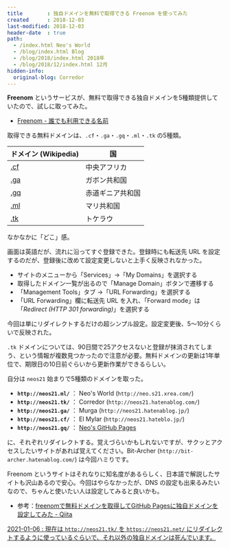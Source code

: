 ```yaml
---
title        : 独自ドメインを無料で取得できる Freenom を使ってみた
created      : 2018-12-03
last-modified: 2018-12-03
header-date  : true
path:
  - /index.html Neo's World
  - /blog/index.html Blog
  - /blog/2018/index.html 2018年
  - /blog/2018/12/index.html 12月
hidden-info:
  original-blog: Corredor
---
```


**Freenom** というサービスが、無料で取得できる独自ドメインを5種類提供していたので、試しに取ってみた。

- [Freenom - 誰でも利用できる名前](https://www.freenom.com/ja/index.html)

取得できる無料ドメインは、`.cf`・`.ga`・`.gq`・`.ml`・`.tk` の5種類。

| ドメイン (Wikipedia)                     | 国               |
|------------------------------------------|------------------|
| [.cf](https://ja.wikipedia.org/wiki/.cf) | 中央アフリカ     |
| [.ga](https://ja.wikipedia.org/wiki/.ga) | ガボン共和国     |
| [.gq](https://ja.wikipedia.org/wiki/.gq) | 赤道ギニア共和国 |
| [.ml](https://ja.wikipedia.org/wiki/.ml) | マリ共和国       |
| [.tk](https://ja.wikipedia.org/wiki/.gq) | トケラウ         |

なかなかに「どこ」感。

画面は英語だが、流れに沿ってすぐ登録できた。登録時にも転送先 URL を設定するのだが、登録後に改めて設定変更しないと上手く反映されなかった。

- サイトのメニューから「Services」→「My Domains」を選択する
- 取得したドメイン一覧が出るので「Manage Domain」ボタンで遷移する
- 「Management Tools」タブ →「URL Forwarding」を選択する
- 「URL Forwarding」欄に転送先 URL を入れ、「Forward mode」は「*Redirect (HTTP 301 forwarding)*」を選択する

今回は単にリダイレクトするだけの超シンプル設定。設定変更後、5〜10分くらいで反映された。

`.tk` ドメインについては、90日間で25アクセスないと登録が抹消されてしまう、という情報が複数見つかったので注意が必要。無料ドメインの更新は1年単位で、期限日の10日前ぐらいから更新作業ができるらしい。

自分は `neos21` 始まりで5種類のドメインを取った。

- **`http://neos21.ml/`** ： Neo's World (`http://neo.s21.xrea.com/`)
- **`http://neos21.tk/`** ： Corredor (`http://neos21.hatenablog.com/`)
- **`http://neos21.ga/`** ： Murga (`http://neos21.hatenablog.jp/`)
- **`http://neos21.cf/`** ： El Mylar (`http://neos21.hateblo.jp/`)
- **`http://neos21.gq/`** ： [Neo's GitHub Pages](https://neos21.github.io/)

に、それぞれリダイレクトする。覚えづらいかもしれないですが、サクッとアクセスしたいサイトがあれば覚えてください。Bit-Archer (`http://bit-archer.hatenablog.com/`) は今回ハミりです。

Freenom というサイトはそれなりに知名度があるらしく、日本語で解説したサイトも沢山あるので安心。今回はやらなかったが、DNS の設定も出来るみたいなので、ちゃんと使いたい人は設定してみると良いかも。

- 参考：[freenomで無料ドメインを取得してGitHub Pagesに独自ドメインを設定してみた - Qiita](https://qiita.com/lamplus/items/9451bc2f1f4612f9e647)

<ins class="ins-block">

2021-01-06 : 現在は `http://neos21.tk/` を `https://neos21.net/` にリダイレクトするように使っているぐらいで、それ以外の独自ドメインは死んでいます。

</ins>
